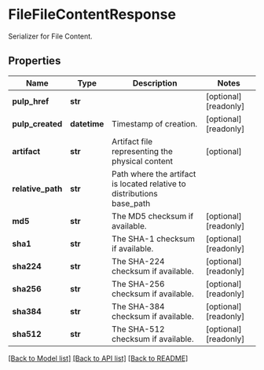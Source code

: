 # FileFileContentResponse

Serializer for File Content.
## Properties
Name | Type | Description | Notes
------------ | ------------- | ------------- | -------------
**pulp_href** | **str** |  | [optional] [readonly] 
**pulp_created** | **datetime** | Timestamp of creation. | [optional] [readonly] 
**artifact** | **str** | Artifact file representing the physical content | [optional] 
**relative_path** | **str** | Path where the artifact is located relative to distributions base_path | 
**md5** | **str** | The MD5 checksum if available. | [optional] [readonly] 
**sha1** | **str** | The SHA-1 checksum if available. | [optional] [readonly] 
**sha224** | **str** | The SHA-224 checksum if available. | [optional] [readonly] 
**sha256** | **str** | The SHA-256 checksum if available. | [optional] [readonly] 
**sha384** | **str** | The SHA-384 checksum if available. | [optional] [readonly] 
**sha512** | **str** | The SHA-512 checksum if available. | [optional] [readonly] 

[[Back to Model list]](../README.md#documentation-for-models) [[Back to API list]](../README.md#documentation-for-api-endpoints) [[Back to README]](../README.md)



